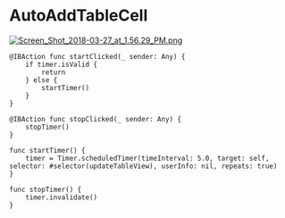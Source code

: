 # AutoAddTableCell

[![Screen_Shot_2018-03-27_at_1.56.29_PM.png](https://s31.postimg.org/xysj4cxvv/Screen_Shot_2018-03-27_at_1.56.29_PM.png)](https://postimg.org/image/noq454807/)

    @IBAction func startClicked(_ sender: Any) {
        if timer.isValid {
            return
        } else {
            startTimer()
        }
    }
    
    @IBAction func stopClicked(_ sender: Any) {
        stopTimer()
    }
    
    func startTimer() {
        timer = Timer.scheduledTimer(timeInterval: 5.0, target: self, selector: #selector(updateTableView), userInfo: nil, repeats: true)
    }
    
    func stopTimer() {
        timer.invalidate()
    }

